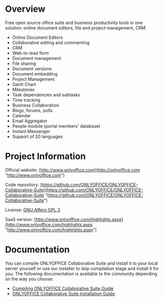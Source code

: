 Overview
========================
Free open source office suite and business productivity tools in one solution: online document editors, file and project management, CRM.

* Online Document Editors
* Collaborative editing and commenting
* CRM
* Web-to-lead form
* Document management
* File sharing
* Document versions
* Document embedding
* Project Management
* Gantt Chart
* Milestones
* Task dependencies and subtasks
* Time tracking
* Business Collaboration
* Blogs, forums, polls
* Calendar
* Email Aggregator
* People module (portal members' database)
* Instant Messanger
* Support of 20 languages

Project Information
========================

Official website: [http://www.onlyoffice.com](http://onlyoffice.com "http://www.onlyoffice.com")

Code repository: [https://github.com/ONLYOFFICE/ONLYOFFICE-Collaborative-Suite](https://github.com/ONLYOFFICE/ONLYOFFICE-Collaborative-Suite "https://github.com/ONLYOFFICE/ONLYOFFICE-Collaborative-Suite")

License: [GNU Affero GPL 3](http://www.gnu.org/licenses/agpl.html "GNU Affero GPL 3")

SaaS version: [http://www.onlyoffice.com/highlights.aspx](http://www.onlyoffice.com/highlights.aspx "http://www.onlyoffice.com/highlights.aspx")


Documentation
========================

You can compile ONLYOFFICE Collaborative Suite and install it to your local server yourself or use our installer to skip compilation stage and install it for you.
The following documentation is available to the community depending on the way you choose:

* [Compiling ONLYOFFICE Collaborative Suite Guide](https://help.teamlab.com/products/files/doceditor.aspx?fileid=3457567&doc=RjVTWndkNUxkTk1XRlBkVE9zemZQUT09PyIzNDU3NTY3Ig2 "Compiling ONLYOFFICE Collaborative Suite Guide")
* [ONLYOFFICE Collaborative Suite Installation Guide](https://help.teamlab.com/products/files/doceditor.aspx?fileid=3457752&doc=aVc3TlhjL0lqSDhETzUzeHJNWWRlQT09PyIzNDU3NzUyIg2 "ONLYOFFICE Collaborative Suite Guide")